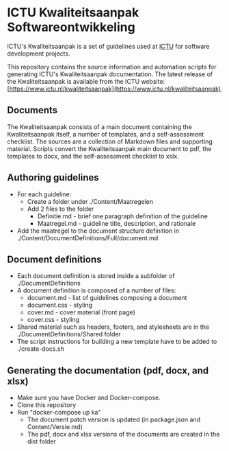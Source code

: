 # ICTU Kwaliteitsaanpak Softwareontwikkeling

ICTU's Kwaliteitsaanpak is a set of guidelines used at [ICTU](https://www.ictu.nl/) for software development projects.

This repository contains the source information and automation scripts for generating ICTU's Kwaliteitsaanpak documentation. The latest release of the Kwaliteitsaanpak is available from the ICTU website: [https://www.ictu.nl/kwaliteitsaanpak](https://www.ictu.nl/kwaliteitsaanpak).

## Documents

The Kwaliteitsaanpak consists of a main document containing the Kwaliteitsaanpak itself, a number of templates, and a self-assessment checklist. The sources are a collection of Markdown files and supporting material. Scripts convert the Kwaliteitsaanpak main document to pdf, the templates to docx, and the self-assessment checklist to xslx.

## Authoring guidelines

- For each guideline:
  - Create a folder under ./Content/Maatregelen
  - Add 2 files to the folder
    - Definitie.md - brief one paragraph definition of the guideline
    - Maatregel.md - guideline title, description, and rationale
- Add the maatregel to the document structure definition in ./Content/DocumentDefinitions/Full/document.md

## Document definitions

- Each document definition is stored inside a subfolder of ./DocumentDefinitions
- A document definition is composed of a number of files:
  - document.md - list of guidelines composing a document
  - document.css - styling
  - cover.md - cover material (front page)
  - cover.css - styling
- Shared material such as headers, footers, and stylesheets are in the ./DocumentDefinitions/Shared folder
- The script instructions for building a new template have to be added to ./create-docs.sh

## Generating the documentation (pdf, docx, and xlsx)

- Make sure you have Docker and Docker-compose.
- Clone this repository
- Run "docker-compose up ka"
  - The document patch version is updated (in package.json and Content/Versie.md)
  - The pdf, docx and xlsx versions of the documents are created in the dist folder
